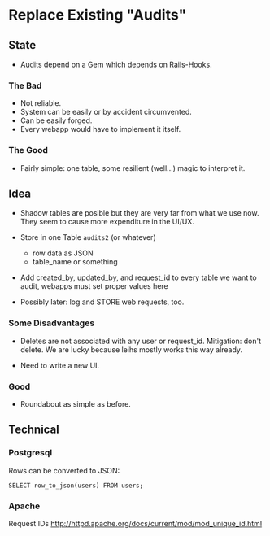 
# Replace Existing "Audits"

## State

* Audits depend on a Gem which depends on Rails-Hooks.

### The Bad

* Not reliable.
* System can be easily or by accident circumvented.
* Can be easily forged.
* Every webapp would have to implement it itself.

### The Good

* Fairly simple: one table, some resilient (well...) magic to interpret it.


## Idea


* Shadow tables are posible but they are very far from what we use now.
    They seem to cause more expenditure in the UI/UX.

* Store in one Table `audits2` (or whatever)
    * row data as JSON
    * table_name or something

* Add created_by, updated_by, and request_id to every table we want to audit,
    webapps must set proper values here

* Possibly later: log and STORE web requests, too.


### Some Disadvantages

* Deletes are not associated with any user or request_іd. Mitigation: don't
    delete. We are lucky because leihs mostly works this way already.

* Need to write a new UI.


### Good

* Roundabout as simple as before.


## Technical

### Postgresql

Rows can be converted to JSON:

    SELECT row_to_json(users) FROM users;


### Apache

Request IDs <http://httpd.apache.org/docs/current/mod/mod_unique_id.html>

